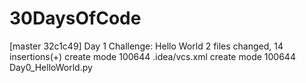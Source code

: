 # 30DaysOfCode
[master 32c1c49] Day 1 Challenge: Hello World
 2 files changed, 14 insertions(+)
 create mode 100644 .idea/vcs.xml
 create mode 100644 Day0_HelloWorld.py
